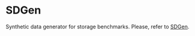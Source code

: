 SDGen
=====

Synthetic data generator for storage benchmarks.
Please, refer to [SDGen](https://github.com/RaulGracia/SDGen).

